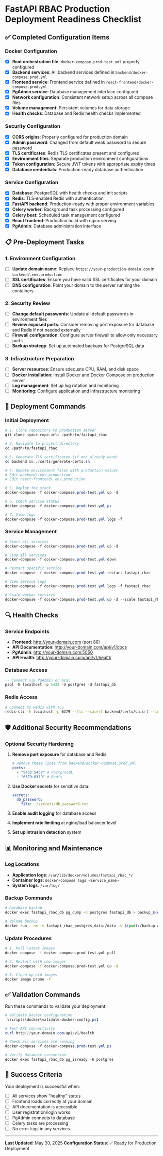 # FastAPI RBAC Production Deployment Readiness Checklist

## ✅ Completed Configuration Items

### Docker Configuration

- [x] **Root orchestration file**: `docker-compose.prod-test.yml` properly configured
- [x] **Backend services**: All backend services defined in `backend/docker-compose.prod.yml`
- [x] **Frontend service**: Frontend service defined in `react-frontend/docker-compose.prod.yml`
- [x] **PgAdmin service**: Database management interface configured
- [x] **Network configuration**: Consistent network setup across all compose files
- [x] **Volume management**: Persistent volumes for data storage
- [x] **Health checks**: Database and Redis health checks implemented

### Security Configuration

- [x] **CORS origins**: Properly configured for production domain
- [x] **Admin password**: Changed from default weak password to secure password
- [x] **TLS certificates**: Redis TLS certificates present and configured
- [x] **Environment files**: Separate production environment configurations
- [x] **Token configuration**: Secure JWT tokens with appropriate expiry times
- [x] **Database credentials**: Production-ready database authentication

### Service Configuration

- [x] **Database**: PostgreSQL with health checks and init scripts
- [x] **Redis**: TLS-enabled Redis with authentication
- [x] **FastAPI backend**: Production-ready with proper environment variables
- [x] **Celery worker**: Background task processing configured
- [x] **Celery beat**: Scheduled task management configured
- [x] **React frontend**: Production build with nginx serving
- [x] **PgAdmin**: Database administration interface

## 📋 Pre-Deployment Tasks

### 1. Environment Configuration

- [ ] **Update domain name**: Replace `https://your-production-domain.com` in `backend/.env.production`
- [ ] **SSL certificates**: Ensure you have valid SSL certificates for your domain
- [ ] **DNS configuration**: Point your domain to the server running the containers

### 2. Security Review

- [ ] **Change default passwords**: Update all default passwords in environment files
- [ ] **Review exposed ports**: Consider removing port exposure for database and Redis if not needed externally
- [ ] **Firewall configuration**: Configure server firewall to allow only necessary ports
- [ ] **Backup strategy**: Set up automated backups for PostgreSQL data

### 3. Infrastructure Preparation

- [ ] **Server resources**: Ensure adequate CPU, RAM, and disk space
- [ ] **Docker installation**: Install Docker and Docker Compose on production server
- [ ] **Log management**: Set up log rotation and monitoring
- [ ] **Monitoring**: Configure application and infrastructure monitoring

## 🚀 Deployment Commands

### Initial Deployment

```powershell
# 1. Clone repository to production server
git clone <your-repo-url> /path/to/fastapi_rbac

# 2. Navigate to project directory
cd /path/to/fastapi_rbac

# 3. Generate TLS certificates (if not already done)
cd backend && ./certs/generate-certs.sh

# 4. Update environment files with production values
# Edit backend/.env.production
# Edit react-frontend/.env.production

# 5. Deploy the stack
docker-compose -f docker-compose.prod-test.yml up -d

# 6. Check service status
docker-compose -f docker-compose.prod-test.yml ps

# 7. View logs
docker-compose -f docker-compose.prod-test.yml logs -f
```

### Service Management

```powershell
# Start all services
docker-compose -f docker-compose.prod-test.yml up -d

# Stop all services
docker-compose -f docker-compose.prod-test.yml down

# Restart specific service
docker-compose -f docker-compose.prod-test.yml restart fastapi_rbac

# View service logs
docker-compose -f docker-compose.prod-test.yml logs -f fastapi_rbac

# Scale worker services
docker-compose -f docker-compose.prod-test.yml up -d --scale fastapi_rbac_worker=3
```

## 🔍 Health Checks

### Service Endpoints

- **Frontend**: http://your-domain.com (port 80)
- **API Documentation**: http://your-domain.com/api/v1/docs
- **PgAdmin**: http://your-domain.com:5050
- **API Health**: http://your-domain.com/api/v1/health

### Database Access

```sql
-- Connect via PgAdmin or psql
psql -h localhost -p 5432 -U postgres -d fastapi_db
```

### Redis Access

```bash
# Connect to Redis with TLS
redis-cli -h localhost -p 6379 --tls --cacert backend/certs/ca.crt --insecure
```

## 🛡️ Additional Security Recommendations

### Optional Security Hardening

1. **Remove port exposure** for database and Redis:

   ```yaml
   # Remove these lines from backend/docker-compose.prod.yml
   ports:
     - "5432:5432" # PostgreSQL
     - "6379:6379" # Redis
   ```

2. **Use Docker secrets** for sensitive data:

   ```yaml
   secrets:
     db_password:
       file: ./secrets/db_password.txt
   ```

3. **Enable audit logging** for database access
4. **Implement rate limiting** at nginx/load balancer level
5. **Set up intrusion detection** system

## 📊 Monitoring and Maintenance

### Log Locations

- **Application logs**: `/var/lib/docker/volumes/fastapi_rbac_*/`
- **Container logs**: `docker-compose logs <service_name>`
- **System logs**: `/var/log/`

### Backup Commands

```bash
# Database backup
docker exec fastapi_rbac_db pg_dump -U postgres fastapi_db > backup_$(date +%Y%m%d_%H%M%S).sql

# Volume backup
docker run --rm -v fastapi_rbac_postgres_data:/data -v $(pwd):/backup alpine tar czf /backup/postgres_backup.tar.gz /data
```

### Update Procedures

```bash
# 1. Pull latest images
docker-compose -f docker-compose.prod-test.yml pull

# 2. Restart with new images
docker-compose -f docker-compose.prod-test.yml up -d

# 3. Clean up old images
docker image prune -f
```

## ✅ Validation Commands

Run these commands to validate your deployment:

```powershell
# Validate Docker configuration
.\scripts\docker\validate-docker-config.ps1

# Test API connectivity
curl http://your-domain.com/api/v1/health

# Check all services are running
docker-compose -f docker-compose.prod-test.yml ps

# Verify database connection
docker exec fastapi_rbac_db pg_isready -U postgres
```

## 🎯 Success Criteria

Your deployment is successful when:

- [ ] All services show "healthy" status
- [ ] Frontend loads correctly at your domain
- [ ] API documentation is accessible
- [ ] User registration/login works
- [ ] PgAdmin connects to database
- [ ] Celery tasks are processing
- [ ] No error logs in any services

---

**Last Updated**: May 30, 2025
**Configuration Status**: ✅ Ready for Production Deployment
